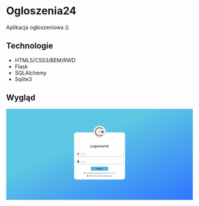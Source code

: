 # Ogloszenia24
Aplikacja ogłoszeniowa ()

## Technologie 
* HTML5/CSS3/BEM/RWD
* Flask
* SQLAlchemy
* Sqlite3

## Wygląd

<img src="img/login.PNG">

